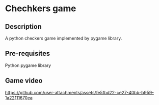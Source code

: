# Chechkers game

## Description
A python checkers game implemented by pygame library.

## Pre-requisites
Python pygame library

## Game video
https://github.com/user-attachments/assets/fe5fbd22-ce27-40bb-b959-1a22111670ea
